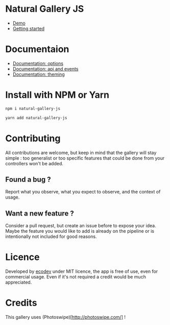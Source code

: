 Natural Gallery JS
============================

* [Demo](https://ecodev.github.io/natural-gallery-js/)
* [Getting started](https://ecodev.github.io/natural-gallery-js/docs-getting-started.html)

# Documentaion
* [Documentation: options](https://ecodev.github.io/natural-gallery-js/docs-options.html)
* [Documentation: api and events](https://ecodev.github.io/natural-gallery-js/docs-api.html)
* [Documentation: theming](https://ecodev.github.io/natural-gallery-js/docs-theming.html)


# Install with NPM or Yarn

```sh
npm i natural-gallery-js
```

```sh
yarn add natural-gallery-js
```

# Contributing

All contributions are welcome, but keep in mind that the gallery will stay simple : too generalist or too specific features that could be done from your controllers won't be added.

## Found a bug ?

Report what you observe, what you expect to observe, and the context of usage. 

## Want a new feature ?

Consider a pull request, but create an issue before to expose your idea. Maybe the feature you would like to add is already on the pipeline or is intentionally not included for good reasons. 

# Licence

Developed by [ecodev](https://ecodev.ch) under MIT licence, the app is free of use, even for commercial usage. Even if it's not required a credit would be much appreciated.

# Credits

This gallery uses (Photoswipe)[http://photoswipe.com/] !
